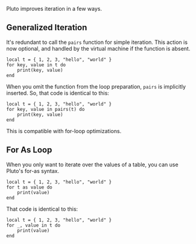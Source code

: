 Pluto improves iteration in a few ways.

## Generalized Iteration

It's redundant to call the `pairs` function for simple iteration. This action is now optional, and handled by the virtual machine if the function is absent.
```pluto showLineNumbers title="New Code"
local t = { 1, 2, 3, "hello", "world" }
for key, value in t do
    print(key, value)
end
```
When you omit the function from the loop preparation, `pairs` is implicitly inserted. So, that code is identical to this:
```pluto showLineNumbers title="Old Code"
local t = { 1, 2, 3, "hello", "world" }
for key, value in pairs(t) do
    print(key, value)
end
```
This is compatible with for-loop optimizations.

## For As Loop

When you only want to iterate over the values of a table, you can use Pluto's for-as syntax.
```pluto showLineNumbers title="New Code"
local t = { 1, 2, 3, "hello", "world" }
for t as value do
    print(value)
end
```
That code is identical to this:
```pluto showLineNumbers title="Old Code"
local t = { 1, 2, 3, "hello", "world" }
for _, value in t do
    print(value)
end
```
